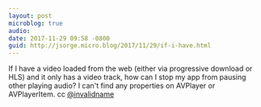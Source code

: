 ```yaml
---
layout: post
microblog: true
audio: 
date: 2017-11-29 09:58 -0800
guid: http://jsorge.micro.blog/2017/11/29/if-i-have.html
---
```

If I have a video loaded from the web (either via progressive download or HLS) and it only has a video track, how can I stop my app from pausing other playing audio? I can't find any properties on AVPlayer or AVPlayerItem. cc [@invalidname](https://micro.blog/invalidname)
